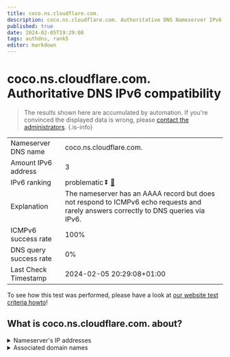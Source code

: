 ```yaml
---
title: coco.ns.cloudflare.com.
description: coco.ns.cloudflare.com. Authoritative DNS Nameserver IPv6 compatibility
published: true
date: 2024-02-05T19:29:08
tags: authdns, rank5
editor: markdown
---
```


# coco.ns.cloudflare.com. Authoritative DNS IPv6 compatibility

> The results shown here are accumulated by automation. If you're convinced the displayed data is wrong, please [contact the administrators](/howto/chat). 
{.is-info}




|   |   |
| - | - |
| Nameserver DNS name | coco.ns.cloudflare.com.
| Amount IPv6 address | 3
| IPv6 ranking | problematic :arrow_double_down: [🔗](/howto/ranking) |
| Explanation | The nameserver has an AAAA record but does not respond to ICMPv6 echo requests and rarely answers correctly to DNS queries via IPv6. |
| ICMPv6 success rate | 100%|
| DNS query success rate | 0% |
| Last Check Timestamp | 2024-02-05 20:29:08+01:00 |

To see how this test was performed, please have a look at [our website test criteria howto](/howto/testcriteria/authdns)!


## What is coco.ns.cloudflare.com. about?




<details>
<summary>Nameserver's IP addresses</summary>

2606:4700:50::adf5:3a68

2803:f800:50::6ca2:c068

2a06:98c1:50::ac40:2068

</details>



<details>
<summary>Associated domain names</summary>

www.funimation.com

</details>
